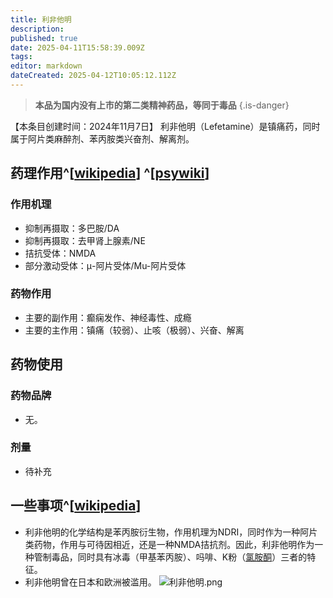 ```yaml
---
title: 利非他明
description: 
published: true
date: 2025-04-11T15:58:39.009Z
tags: 
editor: markdown
dateCreated: 2025-04-12T10:05:12.112Z
---
```


> **本品为国内没有上市的第二类精神药品，等同于毒品**
{.is-danger}

【本条目创建时间：2024年11月7日】
利非他明（Lefetamine）是镇痛药，同时属于阿片类麻醉剂、苯丙胺类兴奋剂、解离剂。
## 药理作用^[[wikipedia](https://en.wikipedia.org/wiki/Lefetamine)] ^[[psywiki](https://psychonautwiki.org/wiki/Talk:Lefetamine)]
### 作用机理
- 抑制再摄取：多巴胺/DA
- 抑制再摄取：去甲肾上腺素/NE
- 拮抗受体：NMDA
- 部分激动受体：μ-阿片受体/Mu-阿片受体
### 药物作用
- 主要的副作用：癫痫发作、神经毒性、成瘾
- 主要的主作用：镇痛（较弱）、止咳（极弱）、兴奋、解离
## 药物使用
### 药物品牌
- 无。
### 剂量
- 待补充
## 一些事项^[[wikipedia](https://en.wikipedia.org/wiki/Lefetamine)]
- 利非他明的化学结构是苯丙胺衍生物，作用机理为NDRI，同时作为一种阿片类药物，作用与可待因相近，还是一种NMDA拮抗剂。因此，利非他明作为一种管制毒品，同时具有冰毒（甲基苯丙胺）、吗啡、K粉（[氯胺酮](/drugs_meta/NMDA受体相关药物.md)）三者的特征。
- 利非他明曾在日本和欧洲被滥用。
![利非他明.png](/imgs/利非他明.png)

